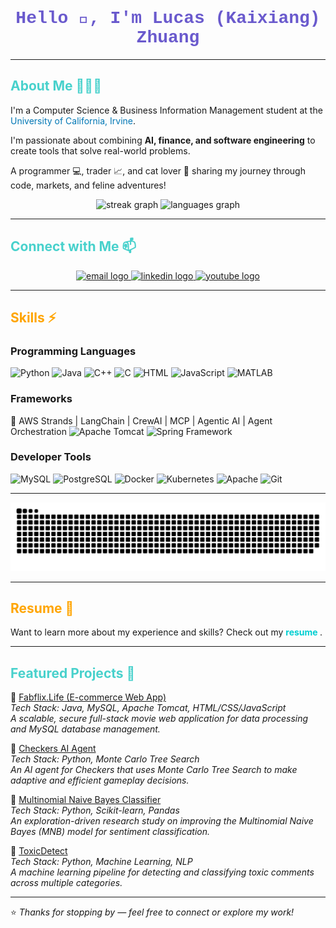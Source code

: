 <h1 align="center" style="color: #6a5acd; font-family: 'Courier New', Courier, monospace;">
Hello 👋, I'm Lucas (Kaixiang) Zhuang
</h1>

---

<h2 align="left" style="color: #48d1cc;">About Me 👨🏼‍💻</h2>
<p align="left">
  I'm a Computer Science & Business Information Management student at the 
  <a href="https://uci.edu/" style="text-decoration: none; color: #0077B5;">University of California, Irvine</a>. 
  
  I'm passionate about combining <b>AI, finance, and software engineering</b> to create tools that solve real-world problems.  
  
  A programmer 💻, trader 📈, and cat lover 🐾 sharing my journey through code, markets, and feline adventures!  
</p>

<div align="center">
  <img src="https://streak-stats.demolab.com?user=lucaszhuang1210&locale=en&mode=daily&theme=dracula&hide_border=false&border_radius=5" height="150" alt="streak graph"  />
  <img src="https://github-readme-stats.vercel.app/api/top-langs?username=lucaszhuang1210&locale=en&hide_title=false&layout=compact&card_width=320&langs_count=5&theme=dracula&hide_border=false" height="150" alt="languages graph"  />
</div>

---

<h2 align="left" style="color: #48d1cc;">Connect with Me 📫</h2>
<div align="center">
  <a href="mailto:zhuangk2@uci.edu" target="_blank">
    <img src="https://img.shields.io/static/v1?message=Email&logo=gmail&label=&color=red&logoColor=white&style=for-the-badge" height="33" alt="email logo"  />
  </a>
  <a href="https://www.linkedin.com/in/lucaszhuang1210" target="_blank">
    <img src="https://img.shields.io/static/v1?message=LinkedIn&logo=linkedin&label=&color=0077B5&logoColor=white&style=for-the-badge" height="33" alt="linkedin logo"  />
  </a>
  <a href="https://www.youtube.com/@lucaszhuang1210" target="_blank">
    <img src="https://img.shields.io/static/v1?message=YouTube&logo=youtube&label=&color=FF0000&logoColor=white&style=for-the-badge" height="33" alt="youtube logo"  />
  </a>
</div>

---

<h2 align="left" style="color: #ffa500;">Skills ⚡</h2>

### Programming Languages
<p>
  <img src="https://cdn.jsdelivr.net/gh/devicons/devicon/icons/python/python-original.svg" height="30" alt="Python" />
  <img src="https://cdn.jsdelivr.net/gh/devicons/devicon/icons/java/java-original.svg" height="30" alt="Java" />
  <img src="https://cdn.jsdelivr.net/gh/devicons/devicon/icons/cplusplus/cplusplus-original.svg" height="30" alt="C++" />
  <img src="https://cdn.jsdelivr.net/gh/devicons/devicon/icons/c/c-original.svg" height="30" alt="C" />
  <img src="https://cdn.jsdelivr.net/gh/devicons/devicon/icons/html5/html5-original.svg" height="30" alt="HTML" />
  <img src="https://cdn.jsdelivr.net/gh/devicons/devicon/icons/javascript/javascript-original.svg" height="30" alt="JavaScript" />
  <img src="https://cdn.jsdelivr.net/gh/devicons/devicon/icons/matlab/matlab-original.svg" height="30" alt="MATLAB" />
</p>

### Frameworks
<p>
  🧠 AWS Strands | LangChain | CrewAI | MCP | Agentic AI | Agent Orchestration

  <img src="https://cdn.jsdelivr.net/gh/devicons/devicon/icons/tomcat/tomcat-original.svg" height="30" alt="Apache Tomcat" />
  <img src="https://cdn.jsdelivr.net/gh/devicons/devicon/icons/spring/spring-original.svg" height="30" alt="Spring Framework" />
</p>

### Developer Tools
<p>
  <img src="https://cdn.jsdelivr.net/gh/devicons/devicon/icons/mysql/mysql-original.svg" height="30" alt="MySQL" />
  <img src="https://cdn.jsdelivr.net/gh/devicons/devicon/icons/postgresql/postgresql-original.svg" height="30" alt="PostgreSQL" />
  <img src="https://cdn.jsdelivr.net/gh/devicons/devicon/icons/docker/docker-original.svg" height="30" alt="Docker" />  
  <img src="https://cdn.jsdelivr.net/gh/devicons/devicon/icons/kubernetes/kubernetes-plain.svg" height="30" alt="Kubernetes" />  
  <img src="https://cdn.jsdelivr.net/gh/devicons/devicon/icons/apache/apache-original.svg" height="30" alt="Apache" />  
  <img src="https://cdn.jsdelivr.net/gh/devicons/devicon/icons/git/git-original.svg" height="30" alt="Git" />
</p>

---

<div align="center">
  <img src="https://raw.githubusercontent.com/Platane/snk/output/github-contribution-grid-snake.svg?user=lucaszhuang1210" alt="GitHub contribution snake animation" />
</div>

---

<h2 align="left" style="color: #ffa500;">Resume 📝</h2>
<p>
  Want to learn more about my experience and skills? Check out my  
  <a href="https://github.com/lucaszhuang1210/myResume/blob/main/Resume.pdf" 
     style="text-decoration: none; color: #00ced1; font-weight: bold;">
     resume
  </a>.
</p>

---

<h2 align="left" style="color: #48d1cc;">Featured Projects 🚀</h2>

🔹 <a href="https://github.com/lucaszhuang1210/Fabflix">Fabflix.Life (E-commerce Web App)</a>  
*Tech Stack: Java, MySQL, Apache Tomcat, HTML/CSS/JavaScript*  
*A scalable, secure full-stack movie web application for data processing and MySQL database management.*  

🔹 <a href="https://github.com/lucaszhuang1210/Checkers-AI-Agent">Checkers AI Agent</a>  
*Tech Stack: Python, Monte Carlo Tree Search*  
*An AI agent for Checkers that uses Monte Carlo Tree Search to make adaptive and efficient gameplay decisions.*  

🔹 <a href="https://github.com/lucaszhuang1210/Multinomial-Naive-Bayes-Classifier">Multinomial Naive Bayes Classifier</a>  
*Tech Stack: Python, Scikit-learn, Pandas*  
*An exploration-driven research study on improving the Multinomial Naive Bayes (MNB) model for sentiment classification.*  

🔹 <a href="https://github.com/lucaszhuang1210/ToxicDetect">ToxicDetect</a>  
*Tech Stack: Python, Machine Learning, NLP*  
*A machine learning pipeline for detecting and classifying toxic comments across multiple categories.*  

---

⭐️ <i>Thanks for stopping by — feel free to connect or explore my work!</i>